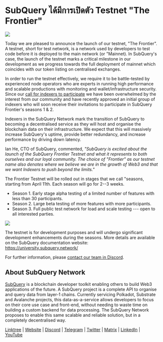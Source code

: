 # SubQuery ได้มีการเปิดตัว Testnet "The Frontier"

![](https://miro.medium.com/max/1400/1*zRR8l3aVZKth9Fw0rqL-lg.png)

Today we are pleased to announce the launch of our testnet, "The Frontier". A testnet, short for test network, is a network used by developers to test code before it is deployed to the main network (or "Mainnet). In SubQuery's case, the launch of the testnet marks a critical milestone in our development as we progress towards the full deployment of mainnet which coincides with our token listing on centralised exchanges.

In order to run the testnet effectively, we require it to be battle-tested by experienced node operators who are experts in running high performance and scalable productions with monitoring and wallet/infrastructure security. Since our [call for indexers to participate](./20211202-indexer-invitation.md) we have been overwhelmed by the interest from our community and have recently approved an initial group of indexers who will soon receive their invitations to participate in SubQuery Frontier's seasons 1 & 2.

Indexers in the SubQuery Network mark the transition of SubQuery to becoming a decentralised service as they will host and organise the blockchain data on their infrastructure. We expect that this will massively increase SubQuery's uptime, provide better redundancy, and increase performance by driving down latency.

Ian He, CTO of SubQuery, commented, _"SubQuery is excited about the launch of the SubQuery Frontier Testnet and what it represents to both ourselves and our loyal community. The choice of "Frontier" as our testnet name also denotes where we believe we are in the growth of Web3 and that we want Indexers to push beyond the limits."_

The Frontier Testnet will be rolled out in stages that we call "seasons, starting from April 11th. Each season will go for 2--3 weeks.

- Season 1. Early stage alpha testing of a limited number of features with less than 30 participants.
- Season 2. Large beta testing of more features with more participants.
- Season 3. Full public test network for load and scale testing --- open to all interested parties.

![](https://miro.medium.com/max/1400/1*oWnMXGqndf5539Gml7gf-Q.png)

The testnet is for development purposes and will undergo significant development enhancements during the seasons. More details are available on the SubQuery documentation website: https://university.subquery.network/

For further information, please [contact our team in Discord](https://discord.com/invite/78zg8aBSMG).

## About SubQuery Network

[SubQuery](https://subquery.network) is a blockchain developer toolkit enabling others to build Web3 applications of the future. A SubQuery project is a complete API to organise and query data from layer-1 chains. Currently servicing Polkadot, Substrate and Avalanche projects, this data-as-a-service allows developers to focus on their core use case and front-end, without needing to waste time on building a custom backend for data processing. The SubQuery Network proposes to enable this same scalable and reliable solution, but in a completely decentralised way.

​​​​[Linktree](https://linktr.ee/subquerynetwork) | [Website](https://subquery.network/) | [Discord](https://discord.com/invite/78zg8aBSMG) | [Telegram](https://t.me/subquerynetwork) | [Twitter](https://twitter.com/subquerynetwork) | [Matrix](https://matrix.to/#/#subquery:matrix.org) | [LinkedIn](https://www.linkedin.com/company/subquery) | [YouTube](https://www.youtube.com/channel/UCi1a6NUUjegcLHDFLr7CqLw)
